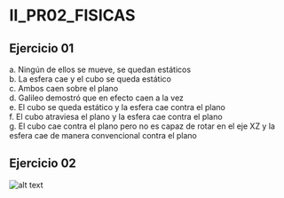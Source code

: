 # II_PR02_FISICAS
## Ejercicio 01

a. Ningún de ellos se mueve, se quedan estáticos  
b. La esfera cae y el cubo se queda estático  
c. Ambos caen sobre el plano  
d. Galileo demostró que en efecto caen a la vez  
e. El cubo se queda estático y la esfera cae contra el plano  
f. El cubo atraviesa el plano y la esfera cae contra el plano  
g. El cubo cae contra el plano pero no es capaz de rotar en el eje XZ y la esfera cae de manera convencional contra el plano  

## Ejercicio 02

![alt text](gif.gif)

